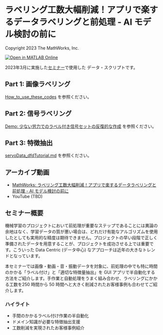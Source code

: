 # ラベリング工数大幅削減！アプリで楽するデータラベリングと前処理 - AI モデル検討の前に
Copyright 2023 The MathWorks, Inc.

[![Open in MATLAB Online](https://www.mathworks.com/images/responsive/global/open-in-matlab-online.svg)](https://matlab.mathworks.com/open/github/v1?repo=mathworks/Apps-make-labeling-and-feature-extraction-easy)

2023年3月に実施した[セミナー](https://jp.mathworks.com/videos/easy-data-labeling-and-preprocessing-for-ai-application-1679916561144.html)で使用した
データ・スクリプトです。

## Part 1: 画像ラベリング
[How_to_use_these_codes](./Part1_image/How_to_use_these_codes.md) を参照ください。

## Part 2: 信号ラベリング
[Demo: 少ない労力でのラベル付き信号セットの反復的な作成](https://jp.mathworks.com/help/signal/ug/iterative-labeling-for-time-domain-signals-using-deep-learning.html) を参照ください。

## Part 3: 特徴抽出
[servoData_dfdTutorial.md](./Part3_FeatureExtraction/servoData_dfdTutorial.md) を参照ください。

## アーカイブ動画

- [MathWorks: ラベリング工数大幅削減！アプリで楽するデータラベリングと前処理 - AI モデル検討の前に](https://jp.mathworks.com/videos/easy-data-labeling-and-preprocessing-for-ai-application-1679916561144.html)
- YouTube (TBD)

## セミナー概要

機械学習のプロジェクトにおいて前処理が重要なステップであることには異論の余地はなく、学習データの質が悪い場合は、どれだけ有能なアルゴリズムを使用したとしても実用的な精度は期待できません。プロジェクトの早い段階で正しく準備されたデータを用意することが、プロジェクトを成功させる上では重要です。こういった Data Centric (データ中心) なアプローチは近年の大きなトレンドとなっています。

本セミナーでは画像・動画・音・振動データを対象に、前処理の中でも特に時間のかかる「ラベル付け」と「適切な特徴量抽出」を GUI アプリで半自動化する方法をご紹介します。手作業と自動処理をうまく組み合わせ、ラベリングにかかる工数を250 時間から 50 時間へと大きく削減されたお客様事例も合わせてご紹介します。

### ハイライト
- 手間のかかるラベル付け作業の半自動化
- ドメイン知識が必要な特徴抽出支援
- 工数削減を実現されたお客様事例紹介
